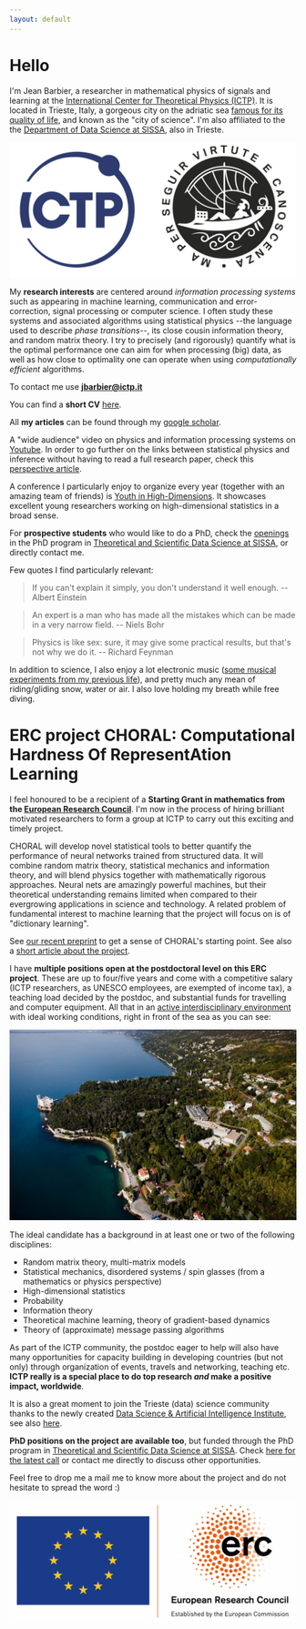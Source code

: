 ```yaml
---
layout: default
---
```



# Hello

I'm Jean Barbier, a researcher in mathematical physics of signals and learning at the [International Center for Theoretical Physics (ICTP)](https://www.ictp.it/). It is located in Trieste, Italy, a gorgeous city on the adriatic sea [famous for its quality of life](https://www.italofile.com/best-places-to-live-in-italy-2021/), and known as the "city of science". I'm also affiliated to the the [Department of Data Science at SISSA](https://datascience.sissa.it/), also in Trieste. 

![logos](./docs/logos.png)

My **research interests** are centered around _information processing systems_ such as appearing in machine learning, communication and error-correction, signal processing or computer science. I often study these systems and associated algorithms using statistical physics --the language used to describe _phase transitions_--, its close cousin information theory, and random matrix theory. I try to precisely (and rigorously) quantify what is the optimal performance one can aim for when processing (big) data, as well as how close to optimality one can operate when using _computationally efficient_ algorithms. 

To contact me use **jbarbier@ictp.it**

You can find a **short CV** [here](./docs/cv.pdf).

All **my articles** can be found through my [google scholar](https://scholar.google.com/citations?user=yeE5qqIAAAAJ&hl=en).

A "wide audience" video on physics and information processing systems on [Youtube](https://www.youtube.com/watch?v=q1VO5dmymFM&t=5s&ab_channel=ICTPMathematics). In order to go further on the links between statistical physics and inference without having to read a full research paper, check this [perspective article](https://arxiv.org/pdf/2010.14863.pdf). 

A conference I particularly enjoy to organize every year (together with an amazing team of friends) is [Youth in High-Dimensions](http://indico.ictp.it/event/9596/overview). It showcases excellent young researchers working on high-dimensional statistics in a broad sense.

For **prospective students** who would like to do a PhD, check the [openings](https://pica.cineca.it/sissa/phd-datascience-01-2022/) in the PhD program in [Theoretical and Scientific Data Science at SISSA](https://datascience.sissa.it/phd-in-theoretical-and-scientific-data-science), or directly contact me.

Few quotes I find particularly relevant:

> If you can't explain it simply, you don't understand it well enough. -- Albert Einstein
 
> An expert is a man who has made all the mistakes which can be made in a very narrow field. -- Niels Bohr

> Physics is like sex: sure, it may give some practical results, but that's not why we do it. -- Richard Feynman

In addition to science, I also enjoy a lot electronic music ([some musical experiments from my previous life](https://soundcloud.com/junkosaur)), and pretty much any mean of riding/gliding snow, water or air. I also love holding my breath while free diving.

# ERC project CHORAL: Computational Hardness Of RepresentAtion Learning

I feel honoured to be a recipient of a **Starting Grant in mathematics from the [European Research Council](https://erc.europa.eu/news/erc-2021-starting-grants-results?fbclid=IwAR0-AB0MH9WFvlv3Ynp9Z6EMXy_0igRVLsIAiUlB7h79ftnLslV5Pxv_Qp8)**. I'm now in the process of hiring brilliant motivated researchers to form a group at ICTP to carry out this exciting and timely project. 

CHORAL will develop novel statistical tools to better quantify the performance of neural networks trained from structured data. It will combine random matrix theory, statistical mechanics and information theory, and will blend physics together with mathematically rigorous approaches. Neural nets are amazingly powerful machines, but their theoretical understanding remains limited when compared to their evergrowing applications in science and technology. A related problem of fundamental interest to machine learning that the project will focus on is of "dictionary learning". 

See [our recent preprint](https://arxiv.org/pdf/2109.06610.pdf) to get a sense of CHORAL's starting point. See also a [short article about the project](https://www.ictp.it/about-ictp/media-centre/news/2022/1/jean-barbier-erc.aspx).

I have **multiple positions open at the postdoctoral level on this ERC project**. These are up to four/five years and come with a competitive salary (ICTP researchers, as UNESCO employees, are exempted of income tax), a teaching load decided by the postdoc, and substantial funds for travelling and computer equipment. All that in an [active interdisciplinary environment](https://www.ictp.it/research/qls.aspx) with ideal working conditions, right in front of the sea as you can see:

![ICTP](./docs/ictpView.jpg)

The ideal candidate has a background in at least one or two of the following disciplines:

* Random matrix theory, multi-matrix models
* Statistical mechanics, disordered systems / spin glasses (from a mathematics or physics perspective)
* High-dimensional statistics 
* Probability
* Information theory
* Theoretical machine learning, theory of gradient-based dynamics
* Theory of (approximate) message passing algorithms

As part of the ICTP community, the postdoc eager to help will also have many opportunities for capacity building in developing countries (but not only) through organization of events, travels and networking, teaching etc. **ICTP really is a special place to do top research _and_ make a positive impact, worldwide**.

It is also a great moment to join the Trieste (data) science community thanks to the newly created [Data Science & Artificial Intelligence Institute](https://www.ictp.it/about-ictp/media-centre/news/2021/4/data-science-institute-mou.aspx), see also [here](https://www.sissa.it/news/data-science-artificial-intelligence-institute-born). 

**PhD positions on the project are available too**, but funded through the PhD program in [Theoretical and Scientific Data Science at SISSA](https://datascience.sissa.it/phd-in-theoretical-and-scientific-data-science). Check [here for the latest call](https://pica.cineca.it/sissa/phd-datascience-01-2022/) or contact me directly to discuss other opportunities.

Feel free to drop me a mail me to know more about the project and do not hesitate to spread the word :)

![ERC](./docs/ERC.png)
